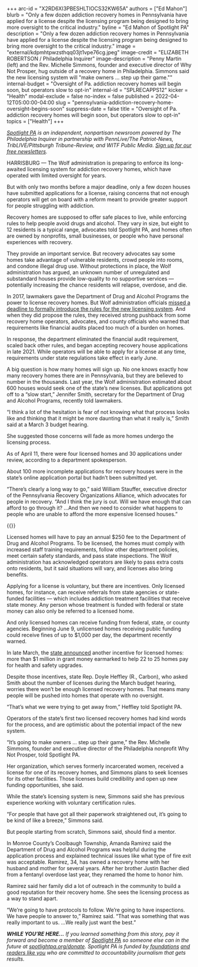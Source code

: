 +++
arc-id = "X2RD6XI3PBESHLTIOCS32KW65A"
authors = ["Ed Mahon"]
blurb = "Only a few dozen addiction recovery homes in Pennsylvania have applied for a license despite the licensing program being designed to bring more oversight to the critical industry."
byline = "Ed Mahon of Spotlight PA"
description = "Only a few dozen addiction recovery homes in Pennsylvania have applied for a license despite the licensing program being designed to bring more oversight to the critical industry."
image = "external/kdpmhtpwzsthqq03jt1vpe76cg.jpeg"
image-credit = "ELIZABETH ROBERTSON / Philadelphia Inquirer"
image-description = "Penny Martin (left) and the Rev. Michelle Simmons, founder and executive director of Why Not Prosper, hug outside of a recovery home in Philadelphia. Simmons said the new licensing system will \"make owners … step up their game.\""
internal-budget = "Oversight of Pa. addiction recovery homes will begin soon, but operators slow to opt-in"
internal-id = "SPLRECAPPS12"
kicker = "Health"
modal-exclude = false
no-index = false
published = 2022-04-12T05:00:00-04:00
slug = "pennsylvania-addiction-recovery-home-oversight-begins-soon"
suppress-date = false
title = "Oversight of Pa. addiction recovery homes will begin soon, but operators slow to opt-in"
topics = ["Health"]
+++

<a href="https://www.spotlightpa.org/"><i>Spotlight PA</i></a><i> is an independent, nonpartisan newsroom powered by The Philadelphia Inquirer in partnership with PennLive/The Patriot-News, TribLIVE/Pittsburgh Tribune-Review, and WITF Public Media. </i><a href="https://www.spotlightpa.org/newsletters"><i>Sign up for our free newsletters</i></a><i>.</i>

HARRISBURG — The Wolf administration is preparing to enforce its long-awaited licensing system for addiction recovery homes, which have operated with limited oversight for years.

But with only two months before a major deadline, only a few dozen houses have submitted applications for a license, raising concerns that not enough operators will get on board with a reform meant to provide greater support for people struggling with addiction.

Recovery homes are supposed to offer safe places to live, while enforcing rules to help people avoid drugs and alcohol. They vary in size, but eight to 12 residents is a typical range, advocates told Spotlight PA, and homes often are owned by nonprofits, small businesses, or people who have personal experiences with recovery.

<script src="https://www.spotlightpa.org/embed.js" async></script><div data-spl-embed-version="1" data-spl-src="https://www.spotlightpa.org/embeds/newsletter/"></div>

They provide an important service. But recovery advocates say some homes take advantage of vulnerable residents, crowd people into rooms, and condone illegal drug use. Without protections in place, the Wolf administration has argued, an unknown number of unregulated and substandard houses provide low-quality to no supportive services — potentially increasing the chance residents will relapse, overdose, and die.

In 2017, lawmakers gave the Department of Drug and Alcohol Programs the power to license recovery homes. But Wolf administration officials <a href="https://www.spotlightpa.org/news/2021/01/pennsylvania-recovery-homes-oversight-ddap-opioid-addiction/">missed a deadline to formally introduce the rules for the new licensing system</a>. And when they did propose the rules, they received strong pushback from some recovery home operators, advocates, and county officials who warned that requirements like financial audits placed too much of a burden on homes.

In response, the department eliminated the financial audit requirement, scaled back other rules, and began accepting recovery house applications in late 2021. While operators will be able to apply for a license at any time, requirements under state regulations take effect in early June.

A big question is how many homes will sign up. No one knows exactly how many recovery homes there are in Pennsylvania, but they are believed to number in the thousands. Last year, the Wolf administration estimated about 600 houses would seek one of the state’s new licenses. But applications got off to a “slow start,” Jennifer Smith, secretary for the Department of Drug and Alcohol Programs, recently told lawmakers.

“I think a lot of the hesitation is fear of not knowing what that process looks like and thinking that it might be more daunting than what it really is,” Smith said at a March 3 budget hearing.

She suggested those concerns will fade as more homes undergo the licensing process.

As of April 11, there were four licensed homes and 30 applications under review, according to a department spokesperson.

About 100 more incomplete applications for recovery houses were in the state’s online application portal but hadn’t been submitted yet.

“There’s clearly a long way to go,” said William Stauffer, executive director of the Pennsylvania Recovery Organizations Alliance, which advocates for people in recovery. “And I think the jury is out. Will we have enough that can afford to go through it? …And then we need to consider what happens to people who are unable to afford the more expensive licensed houses.”

{{<picture width-ratio="2400" height-ratio="3598" src="external/d4ttjne3k4v2w11d9n4g7j3y38.jpeg" description="The Rev. Michelle Simmons, founder and executive director of Why Not Prosper, points to one of the inspirational messages on the staircase risers at a Why Not Prosper recovery home in Philadelphia. Her organization received a license for one of its recovery homes, and Simmons plans to seek licenses for its other facilities. " caption="The Rev. Michelle Simmons, founder and executive director of Why Not Prosper, points to one of the inspirational messages on the staircase risers at a Why Not Prosper recovery home in Philadelphia. Her organization received a license for one of its recovery homes, and Simmons plans to seek licenses for its other facilities. " credit="ELIZABETH ROBERTSON / Philadelphia Inquirer">}}

Licensed homes will have to pay an annual $250 fee to the Department of Drug and Alcohol Programs. To be licensed, the homes must comply with increased staff training requirements, follow other department policies, meet certain safety standards, and pass state inspections. The Wolf administration has acknowledged operators are likely to pass extra costs onto residents, but it said situations will vary, and licenses also bring benefits.

Applying for a license is voluntary, but there are incentives. Only licensed homes, for instance, can receive referrals from state agencies or state-funded facilities — which includes addiction treatment facilities that receive state money. Any person whose treatment is funded with federal or state money can also only be referred to a licensed home.

And only licensed homes can receive funding from federal, state, or county agencies. Beginning June 9, unlicensed homes receiving public funding could receive fines of up to $1,000 per day, the department recently warned.

In late March, the <a href="https://www.media.pa.gov/pages/DDAP_details.aspx?newsid=215">state announced</a> another incentive for licensed homes: more than $1 million in grant money earmarked to help 22 to 25 homes pay for health and safety upgrades.

Despite those incentives, state Rep. Doyle Heffley (R., Carbon), who asked Smith about the number of licenses during the March budget hearing, worries there won’t be enough licensed recovery homes. That means many people will be pushed into homes that operate with no oversight.

“That’s what we were trying to get away from,” Heffley told Spotlight PA.

Operators of the state’s first two licensed recovery homes had kind words for the process, and are optimistic about the potential impact of the new system.

“It’s going to make owners … step up their game,” the Rev. Michelle Simmons, founder and executive director of the Philadelphia nonprofit Why Not Prosper, told Spotlight PA.

Her organization, which serves formerly incarcerated women, received a license for one of its recovery homes, and Simmons plans to seek licenses for its other facilities. Those licenses build credibility and open up new funding opportunities, she said.

While the state’s licensing system is new, Simmons said she has previous experience working with voluntary certification rules.

“For people that have got all their paperwork straightened out, it’s going to be kind of like a breeze,” Simmons said.

<script src="https://www.spotlightpa.org/embed.js" async></script><div data-spl-embed-version="1" data-spl-src="https://www.spotlightpa.org/embeds/donate/"></div>

But people starting from scratch, Simmons said, should find a mentor.

In Monroe County’s Coolbaugh Township, Amanda Ramirez said the Department of Drug and Alcohol Programs was helpful during the application process and explained technical issues like what type of fire exit was acceptable. Ramirez, 34, has owned a recovery home with her husband and mother for several years. After her brother Justin Bacher died from a fentanyl overdose last year, they renamed the home to honor him.

Ramirez said her family did a lot of outreach in the community to build a good reputation for their recovery home. She sees the licensing process as a way to stand apart.

“We’re going to have protocols to follow. We’re going to have inspections. We have people to answer to,” Ramirez said. “That was something that was really important to us. …We really just want the best.”

<i><b>WHILE YOU’RE HERE...</b></i><i> If you learned something from this story, pay it forward and become a member of </i><a href="https://www.spotlightpa.org/"><i>Spotlight PA</i></a><i> so someone else can in the future at </i><a href="http://spotlightpa.org/donate"><i>spotlightpa.org/donate</i></a><i>. Spotlight PA is funded by</i><a href="https://www.spotlightpa.org/support"><i> foundations</i></a><i> </i><a href="https://www.spotlightpa.org/support"><i>and readers like you</i></a><i> who are committed to accountability journalism that gets results.</i>
